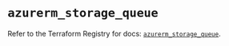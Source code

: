 # `azurerm_storage_queue`

Refer to the Terraform Registry for docs: [`azurerm_storage_queue`](https://registry.terraform.io/providers/hashicorp/azurerm/3.100.0/docs/resources/storage_queue).
